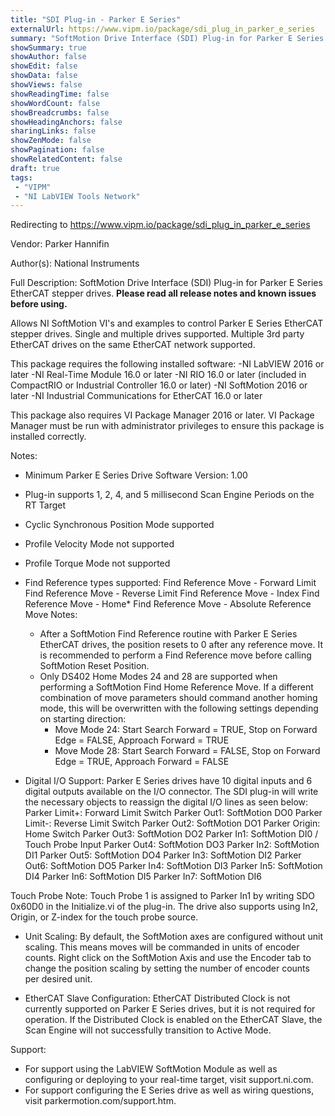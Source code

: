 ```yaml
---
title: "SDI Plug-in - Parker E Series"
externalUrl: https://www.vipm.io/package/sdi_plug_in_parker_e_series
summary: "SoftMotion Drive Interface (SDI) Plug-in for Parker E Series EtherCAT stepper drives."
showSummary: true
showAuthor: false
showEdit: false
showData: false
showViews: false
showReadingTime: false
showWordCount: false
showBreadcrumbs: false
showHeadingAnchors: false
sharingLinks: false
showZenMode: false
showPagination: false
showRelatedContent: false
draft: true
tags:
 - "VIPM"
 - "NI LabVIEW Tools Network"
---
```


Redirecting to https://www.vipm.io/package/sdi_plug_in_parker_e_series

Vendor: Parker Hannifin

Author(s): National Instruments
 
Full Description:
SoftMotion Drive Interface (SDI) Plug-in for Parker E Series EtherCAT stepper drives. **Please read all release notes and known issues before using.**

Allows NI SoftMotion VI's and examples to control Parker E Series EtherCAT stepper drives. Single and multiple drives supported. Multiple 3rd party EtherCAT drives on the same EtherCAT network supported.

This package requires the following installed software:
-NI LabVIEW 2016 or later
-NI Real-Time Module 16.0 or later
-NI RIO 16.0 or later (included in CompactRIO or Industrial Controller 16.0 or later)
-NI SoftMotion 2016 or later
-NI Industrial Communications for EtherCAT 16.0 or later

This package also requires VI Package Manager 2016 or later.
VI Package Manager must be run with administrator privileges to ensure this package is installed correctly.

Notes:
- Minimum Parker E Series Drive Software Version: 1.00
- Plug-in supports 1, 2, 4, and 5 millisecond Scan Engine Periods on the RT Target
- Cyclic Synchronous Position Mode supported
- Profile Velocity Mode not supported
- Profile Torque Mode not supported
- Find Reference types supported:
  Find Reference Move - Forward Limit
  Find Reference Move - Reverse Limit
  Find Reference Move - Index
  Find Reference Move - Home*
  Find Reference Move - Absolute
  Reference Move Notes:
  - After a SoftMotion Find Reference routine with Parker E Series EtherCAT drives, the position resets to 0 after any reference move. It is recommended to perform a Find Reference move before calling SoftMotion Reset Position.
  - Only DS402 Home Modes 24 and 28 are supported when performing a SoftMotion Find Home Reference Move. If a different combination of move parameters should command another homing mode, this will be overwritten with the following settings depending on starting direction:
     - Move Mode 24: Start Search Forward = TRUE, Stop on Forward Edge = FALSE, Approach Forward = TRUE
     - Move Mode 28: Start Search Forward = FALSE, Stop on Forward Edge = TRUE, Approach Forward = FALSE

- Digital I/O Support:
Parker E Series drives have 10 digital inputs and 6 digital outputs available on the I/O connector. The SDI plug-in will write the necessary objects to reassign the digital I/O lines as seen below:
Parker Limit+: Forward Limit Switch		                             Parker Out1: SoftMotion DO0
Parker Limit-: Reverse Limit Switch		                              Parker Out2: SoftMotion DO1
Parker Origin: Home Switch			                                         Parker Out3: SoftMotion DO2
Parker In1: SoftMotion DI0 / Touch Probe Input 	         Parker Out4: SoftMotion DO3
Parker In2: SoftMotion DI1		                                           	Parker Out5: SoftMotion DO4
Parker In3: SoftMotion DI2			                                           Parker Out6: SoftMotion DO5
Parker In4: SoftMotion DI3
Parker In5: SoftMotion DI4
Parker In6: SoftMotion DI5
Parker In7: SoftMotion DI6

Touch Probe Note: Touch Probe 1 is assigned to Parker In1 by writing SDO 0x60D0 in the Initialize.vi of the plug-in. The drive also supports using In2, Origin, or Z-index for the touch probe source.

- Unit Scaling:
By default, the SoftMotion axes are configured without unit scaling. This means moves will be commanded in units of encoder counts. Right click on the SoftMotion Axis and use the Encoder tab to change the position scaling by setting the number of encoder counts per desired unit.

- EtherCAT Slave Configuration:
EtherCAT Distributed Clock is not currently supported on Parker E Series drives, but it is not required for operation. If the Distributed Clock is enabled on the EtherCAT Slave, the Scan Engine will not successfully transition to Active Mode.

Support:
- For support using the LabVIEW SoftMotion Module as well as configuring or deploying to your real-time target, visit support.ni.com.
- For support configuring the E Series drive as well as wiring questions, visit parkermotion.com/support.htm.
